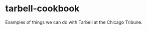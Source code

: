 tarbell-cookbook
================

Examples of things we can do with Tarbell at the Chicago Tribune.
